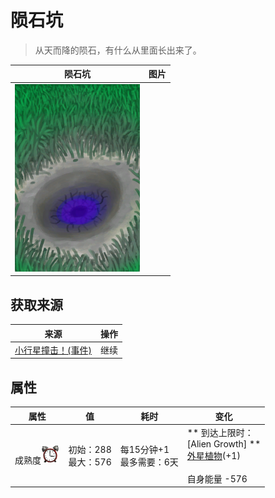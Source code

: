 # 陨石坑  
> 从天而降的陨石，有什么从里面长出来了。  
  
  陨石坑  |   图片   
 ----  |  ----:   
   |  <img decoding="async" src="Sprite/AlienCrater.png" href="a.md" style="max-width:300px;max-height:300px;">   
  
## 获取来源  
来源  |  操作  
----  |  ----  
[小行星撞击！(事件)](Event_AlienCrater.md)  |  继续  
## 属性   
属性  |  值  |  耗时  |  变化  
----  |  ----  |  ----  |  ----  
成熟度<img decoding="async" src="Sprite/AlarmClock.png" href="a.md" style="max-width:30px;max-height:30px;">  |  初始：288<br>最大：576  |  每15分钟+1<br>最多需要：6天  |  ** 到达上限时： **<br>** [Alien Growth] **<br>  [外星植物](AlienGrowthCleared.md)(+1)<br><br>自身能量  -576  


<script>document.title="陨石坑 - 卡牌生存百科 Card Survival Wiki";</script>